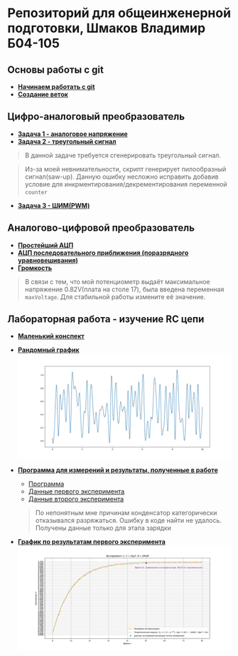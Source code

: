 # Репозиторий для общеинженерной подготовки, Шмаков Владимир Б04-105

## Основы работы с git

- [**Начинаем работать с git**](https://github.com/ShmakovVladimir/MIPTengineering/blob/main/gitBasics/git-how-to.md)
- [**Создание веток**](https://github.com/ShmakovVladimir/MIPTengineering/blob/main/gitBasics/branch-how-to.md)

## Цифро-аналоговый преобразователь 

- [**Задача 1 - аналоговое напряжение**](https://github.com/ShmakovVladimir/MIPTengineering/blob/main/DigitalToAnalogConverter/A.py)
- [**Задача 2 - треугольный сигнал**](https://github.com/ShmakovVladimir/MIPTengineering/blob/main/DigitalToAnalogConverter/B.py) 

> В данной задаче требуется сгенерировать треугольный сигнал. 

> Из-за моей невнимательности, скрипт генерирует пилообразный сигнал(saw-up). Данную ошибку несложно исправить добавив условие для инкрментирования/декрементирования переменной ```counter```
- [**Задача 3 - ШИМ(PWM)**](https://github.com/ShmakovVladimir/MIPTengineering/blob/main/DigitalToAnalogConverter/C.py)

## Аналогово-цифровой преобразователь

- [**Простейший АЦП**](https://github.com/ShmakovVladimir/MIPTengineering/blob/main/AnalogToDigitalConverter/A.py)
- [**АЦП последовательного приближения (поразрядного уравновешивания)**](https://github.com/ShmakovVladimir/MIPTengineering/blob/main/AnalogToDigitalConverter/B.py)
- [**Громкость**](https://github.com/ShmakovVladimir/MIPTengineering/blob/main/AnalogToDigitalConverter/C.py)

> В связи с тем, что мой потенциометр выдаёт максимальное напряжение 0.82V(плата на столе 17), была введена переменная ```maxVoltage```. Для стабильной работы измените её значение.

## Лабораторная работа - изучение RC цепи

- [**Маленький конспект**](https://github.com/ShmakovVladimir/MIPTengineering/blob/main/RC_lab/README.md)
- [**Рандомный график**](https://github.com/ShmakovVladimir/MIPTengineering/blob/main/RC_lab/training/randomPlot.py)
![alt text](https://github.com/ShmakovVladimir/MIPTengineering/blob/main/RC_lab/training/randomPlot.png)
- [**Программа для измерений и результаты, полученные в работе**](https://github.com/ShmakovVladimir/MIPTengineering/tree/main/RC_lab/meagurement)
	- [Программа](https://github.com/ShmakovVladimir/MIPTengineering/blob/main/RC_lab/meagurement/main.py)
	- [Данные первого эксперимента](https://github.com/ShmakovVladimir/MIPTengineering/blob/main/RC_lab/meagurement/data.txt)
	- [Данные второго эксперимента](https://github.com/ShmakovVladimir/MIPTengineering/blob/main/RC_lab/meagurement/data2.txt)
	> По непонятным мне причинам конденсатор категорически отказывался разряжаться. Ошибку в коде найти не удалось. Получены данные только для этапа зарядки

- [**График по результатам первого эксперимента**](https://github.com/ShmakovVladimir/MIPTengineering/blob/main/RC_lab/plotResults.py) 
![alt text](https://github.com/ShmakovVladimir/MIPTengineering/blob/main/RC_lab/nabrosok.png)


